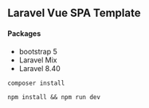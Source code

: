 ## Laravel Vue SPA Template



#### Packages

* bootstrap 5
* Laravel Mix
* Laravel 8.40

`composer install`

`npm install && npm run dev `